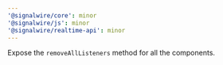 ```yaml
---
'@signalwire/core': minor
'@signalwire/js': minor
'@signalwire/realtime-api': minor
---
```


Expose the `removeAllListeners` method for all the components.
